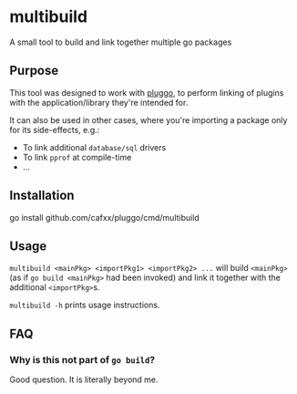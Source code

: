# multibuild
A small tool to build and link together multiple go packages

## Purpose
This tool was designed to work with [pluggo](https://github.com/CAFxX/pluggo),
to perform linking of plugins with the application/library they're intended for.

It can also be used in other cases, where you're importing a package only for
its side-effects, e.g.:

- To link additional `database/sql` drivers
- To link `pprof` at compile-time
- ...

## Installation
go install github.com/cafxx/pluggo/cmd/multibuild

## Usage
`multibuild <mainPkg> <importPkg1> <importPkg2> ...` will build `<mainPkg>` (as
if `go build <mainPkg>` had been invoked) and link it together with the
additional `<importPkg>`s.

`multibuild -h` prints usage instructions.

## FAQ

### Why is this not part of `go build`?
Good question. It is literally beyond me.
